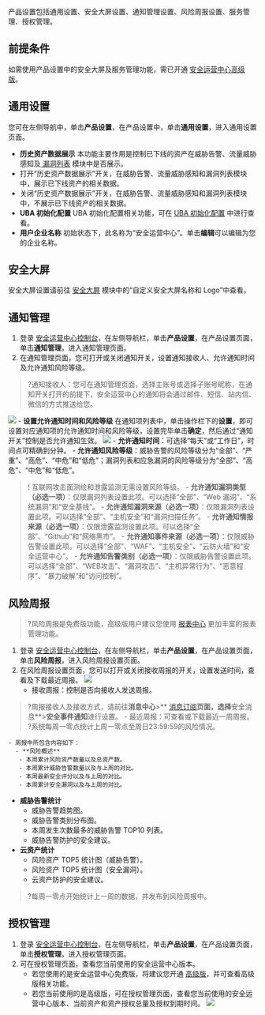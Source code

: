 产品设置包括通用设置、安全大屏设置、通知管理设置、风险周报设置、服务管理、授权管理。
## 前提条件
如需使用产品设置中的安全大屏及服务管理功能，需已开通 [安全运营中心高级版](https://buy.cloud.tencent.com/soc?type=new)。
## 通用设置
您可在左侧导航中，单击**产品设置**，在产品设置中，单击**通用设置**，进入通用设置页面。
- **历史资产数据展示**
本功能主要作用是控制已下线的资产在威胁告警、流量威胁感知及[ 漏洞列表](https://console.cloud.tencent.com/ssav2/vulner/vul) 模块中是否展示。
 - 打开“历史资产数据展示”开关，在威胁告警、流量威胁感知和漏洞列表模块中，展示已下线资产的相关数据。
 - 关闭“历史资产数据展示”开关，在威胁告警、流量威胁感知和漏洞列表模块中，不展示已下线资产的相关数据。
- **UBA 初始化配置**
UBA 初始化配置相关功能，可在 [UBA 初始化配置](https://cloud.tencent.com/document/product/664/41790) 中进行查看。
- **用户企业名称**
初始状态下，此名称为“安全运营中心”。单击**编辑**可以编辑为您的企业名称。

## 安全大屏
安全大屏设置请前往 [安全大屏](https://cloud.tencent.com/document/product/664/41469) 模块中的“自定义安全大屏名称和 Logo”中查看。

## 通知管理
1. 登录 [安全运营中心控制台](https://console.cloud.tencent.com/ssav2/setting/notify)，在左侧导航栏，单击**产品设置**，在产品设置页面，单击**通知管理**，进入通知管理页面。
2. 在通知管理页面，您可打开或关闭通知开关，设置通知接收人、允许通知时间及允许通知风险等级。
>?通知接收人：您可在通知管理页面，选择主账号或选择子账号昵称，在通知开关打开的前提下，安全运营中心的通知将会通过邮件、短信、站内信、微信的方式推送给您。
>
![](https://qcloudimg.tencent-cloud.cn/raw/73f392a9db9b46f38777a5a31ec88ea7.png)
	- **设置允许通知时间和风险等级**
在通知项列表中，单击操作栏下的**设置**，即可设置对应通知项的允许通知时间和风险等级，设置完毕单击**确定**，然后通过“通知开关”控制是否允许通知生效。
![](https://main.qcloudimg.com/raw/f46f771cd737f48748f62bb9ae714d76.png)
		- **允许通知时间**：可选择“每天”或“工作日”，时间点可精确到分钟。
		- **允许通知风险等级**：威胁告警的风险等级分为“全部”、“严重”、“高危”、“中危”和“低危”；漏洞列表和应急漏洞的风险等级分为“全部”、“高危”、“中危”和“低危”。
>! 互联网攻击面测绘和泄露监测无需设置风险等级。
	- **允许通知漏洞类型（必选一项）**：仅限漏洞列表设置此项。可以选择“全部”、“Web 漏洞”、“系统漏洞”和“安全基线”。
	- **允许通知漏洞来源（必选一项）**：仅限漏洞列表设置此项。可以选择“全部”、“主机安全”和“漏洞扫描任务”。
	- **允许通知情报来源（必选一项）**：仅限泄露监测设置此项。可以选择“全部”、“Github”和“网络黑市”。
	- **允许通知事件来源（必选一项）**：仅限威胁告警设置此项。可以选择“全部”、“WAF”、“主机安全”、“云防火墙”和“安全运营中心”。
	- **允许通知告警类别（必选一项）**：仅限威胁告警设置此项。可以选择“全部”、“WEB攻击”、“漏洞攻击”、“主机异常行为”、“恶意程序”、“暴力破解”和“访问控制”。

## 风险周报
>?风险周报是免费版功能，高级版用户建议您使用 [报表中心](https://console.cloud.tencent.com/ssav2/report) 更加丰富的报表管理功能。
>
1. 登录 [安全运营中心控制台](https://console.cloud.tencent.com/ssav2/setting/report)，在左侧导航栏，单击**产品设置**，在产品设置页面，单击**风险周报**，进入风险周报设置页面。
2. 在风险周报设置页面，您可以打开或关闭接收周报的开关，设置发送时间，查看及下载最近周报。
![](https://main.qcloudimg.com/raw/a9473063895e4eaa0aab34b6af00bec9.png)
	- 接收周报：控制是否向接收人发送周报。
>?周报接收人及接收方式，请前往**消息中心**>** [消息订阅](https://console.cloud.tencent.com/message/subscription)**页面，选择**安全消息**>**安全事件通知**进行设置。
	- 最近周报：可查看或下载最近一周周报。
>?系统每周一零点统计上周一零点至周日23:59:59的风险情况。
>
	- 周报中所包含内容如下：
	  - **风险概述**
	   - 本周累计风险资产数量以及总资产数。
	   - 本周累计威胁告警数量以及与上周的对比。
	   - 本周最新安全评分以及与上周的对比。
	   - 本周累计安全漏洞以及与上周的对比。
   - **威胁告警统计**
       - 威胁告警趋势图。
       - 威胁告警类别分布图。
       - 本周发生次数最多的威胁告警 TOP10 列表。
       - 威胁告警防护的安全建议。
   - **云资产统计**
      - 风险资产 TOP5 统计图（威胁告警）。
      - 风险资产 TOP5 统计图（安全漏洞）。
      - 云资产防护的安全建议。
>?每周一零点开始统计上一周的数据，并发布到风险周报中。


## 授权管理
1. 登录 [安全运营中心控制台](https://console.cloud.tencent.com/ssav2/setting/auth)，在左侧导航栏，单击**产品设置**，在产品设置页面，单击**授权管理**，进入授权管理页面。
2. 可在授权管理页面，查看您当前使用的安全运营中心版本。
	- 若您使用的是安全运营中心免费版，将建议您开通 [高级版](https://buy.cloud.tencent.com/soc?type=new)，并可查看高级版相关功能。
	- 若您当前使用的是高级版，可在授权管理页面，查看您当前使用的安全运营中心版本、当前资产和资产授权总量及授权到期时间。
![](https://main.qcloudimg.com/raw/bd48a459300af13866f1d8b4a6af7bf0.png)



